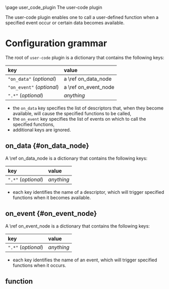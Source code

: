 \page user_code_plugin The user-code plugin

The user-code plugin enables one to call a user-defined function 
when a specified event occur or certain data becomes available.

# Configuration grammar

The root of `user-code` plugin is a dictionary that contains the following keys:

|key|value|
|:--|:----|
|`"on_data"`  (*optional*)|a \ref on_data_node |
|`"on_event"` (*optional*)|a \ref on_event_node|
|`".*"`       (*optional*)| *anything*         |

* the `on_data` key specifies the list of descriptors that, when they become available, 
will cause the specified functions to be called,
* the `on_event` key specifies the list of events on which to call the specified functions,
* additional keys are ignored.

## on_data {#on_data_node}

A \ref on_data_node is a dictionary that contains the following keys:

|key|value|
|:--|:----|
|`".*"` (*optional*)|*anything*|

* each key identifies the name of a descriptor, which will trigger specified functions when it becomes available.

## on_event {#on_event_node}

A \ref on_event_node is a dictionary that contains the following keys:

|key|value|
|:--|:----|
|`".*"` (*optional*)|*anything*|

* each key identifies the name of an event, which will trigger specified functions when it occurs.

## function